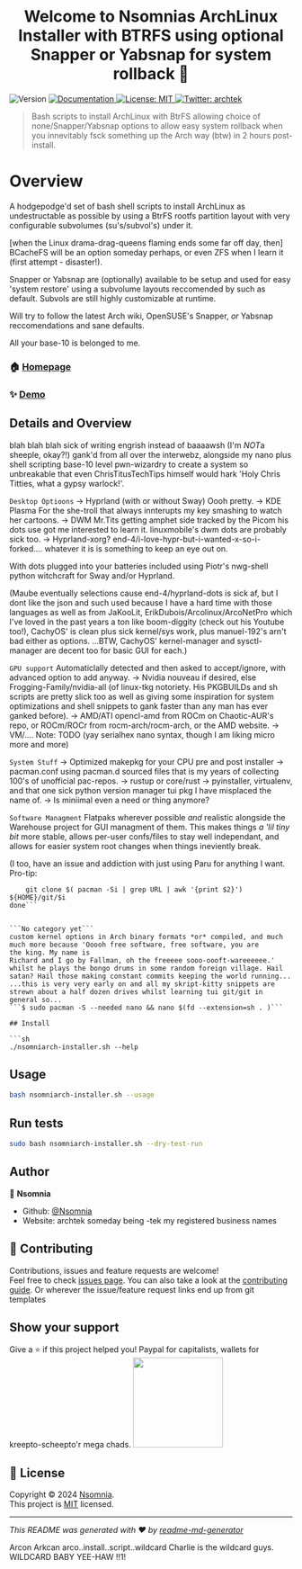<h1 align="center">Welcome to Nsomnias ArchLinux Installer with BTRFS using optional Snapper or Yabsnap for system rollback 👋</h1>
<p>
  <img alt="Version" src="https://img.shields.io/badge/version-0.1-blue.svg?cacheSeconds=2592000" />
  <a href="https://github.com/Nsomnia/NsomniaArch-BTRFS-Installer-with-Snapper-or-Yabsnap/docs" target="_blank">
    <img alt="Documentation" src="https://img.shields.io/badge/documentation-yes-brightgreen.svg" />
  </a>
  <a href="google.com/?q=mit-software-license-do-what-you-want" target="_blank">
    <img alt="License: MIT" src="https://img.shields.io/badge/License-MIT-yellow.svg" />
  </a>
  <a href="https://twitter.com/archtek" target="_blank">
    <img alt="Twitter: archtek" src="https://img.shields.io/twitter/follow/archtek.svg?style=social" />
  </a>
</p>

> Bash scripts to install ArchLinux with BtrFS allowing choice of none/Snapper/Yabsnap options to allow easy system rollback when you innevitably fsck something up the Arch way (btw) in 2 hours post-install.

# Overview  
A hodgepodge'd set of bash shell scripts to install ArchLinux as undestructable as possible by using a BtrFS rootfs
partition layout with very configurable subvolumes (su's/subvol's) under it.

[when the Linux drama-drag-queens flaming ends some far off day, then] BCacheFS will be an option someday perhaps,
or even ZFS when I learn it (first attempt - disaster!).

Snapper or Yabsnap are (optionally) available to be setup and used for easy 'system restore' using a subvolume
layouts reccomended by such as default. Subvols are still highly customizable at runtime.

Will try to follow the latest Arch wiki, OpenSUSE's Snapper, *or* Yabsnap reccomendations and sane defaults.

All your base-10 is belonged to me. 

### 🏠 [Homepage](https://github.com/Nsomnia)

### ✨ [Demo](https://github.com/Nsomnia/NsomniArch-BTRFS-Installer-with-Snapper-or-Yabsnap/asqiiqarium)

## Details and Overview
blah blah blah sick of writing engrish instead of baaaawsh (I'm *NOT*a sheeple, okay?!) gank'd from all over the
interwebz, alongside my nano plus shell scripting base-10 level pwn-wizardry to create a system so unbreakable that
even ChrisTitusTechTips himself would hark 'Holy Chris Titties, what a gypsy warlock!'.

```Desktop Optioons```
-> Hyprland (with or without Sway)
Oooh pretty.
-> KDE Plasma
For the she-troll that always innterupts my key smashing to watch her cartoons. 
-> DWM 
Mr.Tits getting amphet side tracked by the Picom his dots use got me interested to learn it.
linuxmobile's dwm dots are probably sick too.
-> Hyprland-xorg?
end-4/i-love-hypr-but-i-wanted-x-so-i-forked.... whatever it is is something to keep an eye out on.

With dots plugged into your batteries included using Piotr's nwg-shell python witchcraft for Sway and/or Hyprland.

(Maube eventually selections cause end-4/hyprland-dots is sick af, but I dont like the json and such used because I
have a hard time with those languages as well as from JaKooLit, ErikDubois/Arcolinux/ArcoNetPro which I've loved in
the past years a ton like boom-diggity (check out his Youtube too!), CachyOS' is clean plus sick kernel/sys work, 
plus manuel-192's arn't bad either as options.
...BTW, CachyOS' kernel-manager and sysctl-manager are decent too for basic GUI for each.)

```GPU support```
Automaticlally detected and then asked to accept/ignore, with advanced option to add anyway.
-> Nvidia
nouveau if desired, else Frogging-Family/nvidia-all (of linux-tkg notoriety. His PKGBUILDs and sh scripts are pretty
slick too as well as giving some inspiration for system optimizations and shell snippets to gank faster than any man
has ever ganked before).
-> AMD/ATI
opencl-amd from ROCm on Chaotic-AUR's repo, or ROCm/ROCr from rocm-arch/rocm-arch, or the AMD website.
-> VM/....
Note: TODO (yay serialhex nano syntax, though I am liking micro more and more)


```System Stuff```
-> Optimized makepkg for your CPU pre and post installer
-> pacman.conf using pacman.d sourced files that is my years of collecting 100's of unofficial pac-repos.
-> rustup or core/rust
-> pyinstaller, virtualenv, and that one sick python version manager tui pkg I have misplaced the name of.
-> Is miniimal even a need or thing anymore?


```Software Managment```
Flatpaks wherever possible *and* realistic alongside the Warehouse project for GUI managment of them. This makes
things *a 'lil tiny bit* more stable, allows per-user confs/files to stay well independant, and allows for easier
system root changes when things ineviently break.

(I too, have an issue and addiction with just using Paru for anything I want. 
Pro-tip: 
```$ for i in list of software-names you-want from-aur; do
    git clone $( pacman -Si | grep URL | awk '{print $2}') ${HOME}/git/$i
done```


```No category yet```
custom kernel options in Arch binary formats *or* compiled, and much much more because 'Ooooh free software, free software, you are
the king. My name is
Richard and I go by Fallman, oh the freeeee sooo-oooft-wareeeeee.' whilst he plays the bongo drums in some random foreign village. Hail satan? Hail those making constant commits keeping the world running...
...this is very very early on and all my skript-kitty snippets are strewn about a half dozen drives whilst learning tui git/git in general so... 
```$ sudo pacman -S --needed nano && nano $(fd --extension=sh . )```

## Install

```sh
./nsomniarch-installer.sh --help
```

## Usage

```sh
bash nsomniarch-installer.sh --usage
```

## Run tests

```sh
sudo bash nsomniarch-installer.sh --dry-test-run
```

## Author

👤 **Nsomnia**

* Github: [@Nsomnia](https://github.com/Nsomnia)
* Website: archtek someday being -tek my registered business names

## 🤝 Contributing

Contributions, issues and feature requests are welcome!<br />Feel free to check [issues page](https://github.com/Nsomnia/NsomniArch-BTRFS-Installer-with-Snapper-or-Yabsnap/issues). You can also take a look at the [contributing guide](https://github.com/Nsomnia/NsomniArch-BTRFs-Installer-with-Snapper-or-Yabsnap/contribute).
Or wherever the issue/feature request links end up from git templates

## Show your support

Give a ⭐️ if this project helped you!
Paypal for capitalists, wallets for kreepto-scheepto'r mega chads.
<a href="https://www.patreon.com/fsckthat">
  <img src="https://c5.patreon.com/external/logo/become_a_patron_button@2x.png" width="160">
</a>

## 📝 License

Copyright © 2024 [Nsomnia](https://github.com/Nsomnia).<br />
This project is [MIT](google.com/?q=mit-software-license-do-what-you-want) licensed.

***
_This README was generated with ❤️ by [readme-md-generator](https://github.com/kefranabg/readme-md-generator)_




Arcon
Arkcan
arco..install..script..wildcard Charlie is the wildcard guys.
WILDCARD BABY YEE-HAW !!1!
